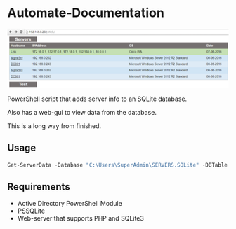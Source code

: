 # Automate-Documentation

![alt tag](https://raw.githubusercontent.com/PetterBomban/Automate-Documentation/master/img/preview.png)

PowerShell script that adds server info to an SQLite database.

Also has a web-gui to view data from the database.

This is a long way from finished.

## Usage

```PowerShell
Get-ServerData -Database "C:\Users\SuperAdmin\SERVERS.SQLite" -DBTable "SERVERS" -Servers "MgmrSrv", "DC001" -Credentials (Get-Credential)
```

## Requirements

* Active Directory PowerShell Module
* [PSSQLite](https://github.com/RamblingCookieMonster/PSSQLite)
* Web-server that supports PHP and SQLite3


